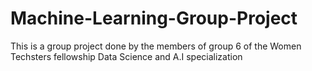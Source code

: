 # Machine-Learning-Group-Project
This is a group project done by the members of group 6 of the Women Techsters fellowship Data Science and A.I specialization
